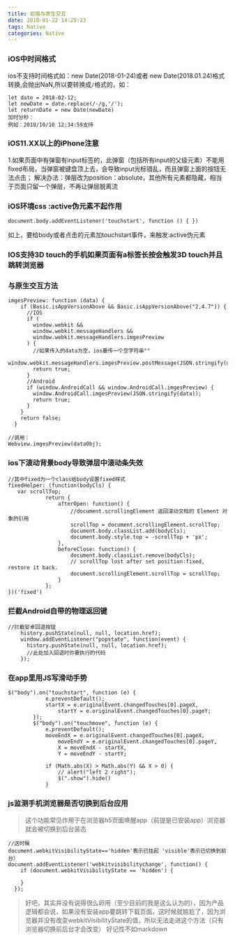```yaml
---
title: 前端与原生交互
date: 2018-01-22 14:25:23
tags: Native
categories: Native
---
```


### iOS中时间格式
ios不支持时间格式如：new Date(2018-01-24)或者 new Date(2018.01.24)格式转换,会抛出NaN,所以要转换成`/`格式的，如：
```
let date = 2018-02-12;
let newDate = date.replace(/-/g,'/');
let returnDate = new Date(newDate)
加时分秒：
例如：2018/10/10 12:34:59支持
```

### iOS11.XX以上的iPhone注意
1.如果页面中有弹窗有input标签的，此弹窗（包括所有input的父级元素）不能用fixed布局，当弹窗被键盘顶上去，会导致input光标错乱，而且弹窗上面的按钮无法点击；
解决办法：弹层改为position：absolute，其他所有元素都隐藏，相当于页面只留一个弹层，不再让弹层脱离流

### iOS环境css :active伪元素不起作用
```
document.body.addEventListener('touchstart', function () { })
```
如上，要给body或者点击的元素加touchstart事件，来触发:active伪元素

### IOS支持3D touch的手机如果页面有a标签长按会触发3D touch并且跳转浏览器

### 与原生交互方法
```
imgesPreview: function (data) {
    if (Basic.isAppVersionAbove && Basic.isAppVersionAbove("2.4.7")) {
      //IOS
      if (
        window.webkit &&
        window.webkit.messageHandlers &&
        window.webkit.messageHandlers.imgesPreview
      ) {
		//如果传入的data为空，ios要传一个空字符串""
        window.webkit.messageHandlers.imgesPreview.postMessage(JSON.stringify(data));
        return true;
      }
      //Android
      if (window.AndroidCall && window.AndroidCall.imgesPreview) {
        window.AndroidCall.imgesPreview(JSON.stringify(data));
        return true;
      }
    }
    return false;
  }

//调用：
Webview.imgesPreview(dataObj);
```

### ios下滚动背景body导致弹层中滚动条失效
```
//其中fixed为一个class给body设置fixed样式
fixedHelper: (function(bodyCls) {
   var scrollTop;
            return {
                afterOpen: function() {
					//document.scrollingElement 返回滚动文档的 Element 对象的引用
                    scrollTop = document.scrollingElement.scrollTop;
                    document.body.classList.add(bodyCls);
                    document.body.style.top = -scrollTop + 'px';
                },
                beforeClose: function() {
                    document.body.classList.remove(bodyCls);
                    // scrollTop lost after set position:fixed, restore it back.
                    document.scrollingElement.scrollTop = scrollTop;
                }
            };         
})('fixed')
```

### 拦截Android自带的物理返回键
```
//拦截安卓回退按钮
    history.pushState(null, null, location.href);
    window.addEventListener("popstate", function(event) {
      history.pushState(null, null, location.href);
      //此处加入回退时你要执行的代码
    });
```
### 在app里用JS写滑动手势
```
$("body").on("touchstart", function (e) {
            e.preventDefault();
            startX = e.originalEvent.changedTouches[0].pageX,
                startY = e.originalEvent.changedTouches[0].pageY;
        });
        $("body").on("touchmove", function (e) {
            e.preventDefault();
            moveEndX = e.originalEvent.changedTouches[0].pageX,
                moveEndY = e.originalEvent.changedTouches[0].pageY,
                X = moveEndX - startX,
                Y = moveEndY - startY;

            if (Math.abs(X) > Math.abs(Y) && X > 0) {
                // alert("left 2 right");
                $(".show").hide()
            }
```

### js监测手机浏览器是否切换到后台应用
> 这个功能常见作用于在浏览器h5页面唤醒app（前提是已安装app）浏览器就会被切换到后台装态
```
//这时候
document.webkitVisibilityState=='hidden'表示已挂起 'visible'表示已切换到前台）
document.addEventListener('webkitvisibilitychange', function() {
    if (document.webkitVisibilityState == 'hidden') {

    }
  });
```
> 好吧，其实并没有说得很么卵用（至少目前的我是这么认为的），因为产品逻辑都会说，如果没有安装app要跳转下载页面，这时候就尴尬了，因为浏览器并没有改变webkitVisibilityState的值，所以无法走进这个方法（只有浏览器切换前后台才会改变）
> 好记性不如markdown